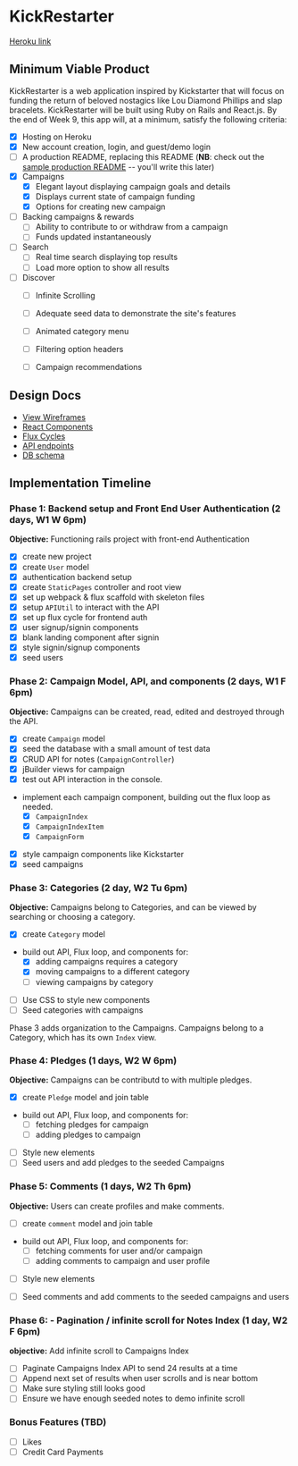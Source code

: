 # KickRestarter

[Heroku link][heroku]

[heroku]: https://kickrestarter.herokuapp.com/

## Minimum Viable Product

KickRestarter is a web application inspired by Kickstarter that will focus on funding the return of beloved nostagics like Lou Diamond Phillips and slap bracelets. KickRestarter will be built using Ruby on Rails and React.js.  By the end of Week 9, this app will, at a minimum, satisfy the following criteria:


- [x] Hosting on Heroku
- [x] New account creation, login, and guest/demo login
- [ ] A production README, replacing this README (**NB**: check out the [sample production README](docs/production_readme.md) -- you'll write this later)
- [x] Campaigns
  - [x] Elegant layout displaying campaign goals and details
  - [x] Displays current state of campaign funding
  - [x] Options for creating new campaign
- [ ] Backing campaigns & rewards
  - [ ] Ability to contribute to or withdraw from a campaign
  - [ ] Funds updated instantaneously
- [ ] Search
  - [ ] Real time search displaying top results
  - [ ] Load more option to show all results
- [ ] Discover
  - [ ] Infinite Scrolling
  - [ ] Adequate seed data to demonstrate the site's features
  - [ ] Animated category menu
  - [ ] Filtering option headers
  - [ ] Campaign recommendations


## Design Docs
* [View Wireframes][views]
* [React Components][components]
* [Flux Cycles][flux-cycles]
* [API endpoints][api-endpoints]
* [DB schema][schema]

[views]: docs/views.md
[components]: docs/components.md
[flux-cycles]: docs/flux-cycles.md
[api-endpoints]: docs/api-endpoints.md
[schema]: docs/schema.md

## Implementation Timeline

### Phase 1: Backend setup and Front End User Authentication (2 days, W1 W 6pm)

**Objective:** Functioning rails project with front-end Authentication

- [x] create new project
- [x] create `User` model
- [x] authentication backend setup
- [x] create `StaticPages` controller and root view
- [x] set up webpack & flux scaffold with skeleton files
- [x] setup `APIUtil` to interact with the API
- [x] set up flux cycle for frontend auth
- [x] user signup/signin components
- [x] blank landing component after signin
- [x] style signin/signup components
- [x] seed users

### Phase 2: Campaign Model, API, and components (2 days, W1 F 6pm)

**Objective:** Campaigns can be created, read, edited and destroyed through
the API.

- [x] create `Campaign` model
- [x] seed the database with a small amount of test data
- [x] CRUD API for notes (`CampaignController`)
- [x] jBuilder views for campaign
- [x] test out API interaction in the console.
- implement each campaign component, building out the flux loop as needed.
  - [x] `CampaignIndex`
  - [x] `CampaignIndexItem`
  - [x] `CampaignForm`
- [x] style campaign components like Kickstarter
- [x] seed campaigns

### Phase 3: Categories (2 day, W2 Tu 6pm)

**Objective:** Campaigns belong to Categories, and can be viewed by searching or choosing a category.

- [x] create `Category` model
- build out API, Flux loop, and components for:
  - [x] adding campaigns requires a category
  - [x] moving campaigns to a different category
  - [ ] viewing campaigns by category
- [ ] Use CSS to style new components
- [ ] Seed categories with campaigns

Phase 3 adds organization to the Campaigns. Campaigns belong to a Category,
which has its own `Index` view.

### Phase 4: Pledges (1 days, W2 W 6pm)

**Objective:** Campaigns can be contributd to with multiple pledges.

- [x] create `Pledge` model and join table
- build out API, Flux loop, and components for:
  - [ ] fetching pledges for campaign
  - [ ] adding pledges to campaign
- [ ] Style new elements
- [ ] Seed users and add pledges to the seeded Campaigns

### Phase 5: Comments (1 days, W2 Th 6pm)

**Objective:** Users can create profiles and make comments.

- [ ] create `comment` model and join table
- build out API, Flux loop, and components for:
  - [ ] fetching comments for user and/or campaign
  - [ ] adding comments to campaign and user profile
- [ ] Style new elements
- [ ] Seed comments and add comments to the seeded campaigns and users


### Phase 6: - Pagination / infinite scroll for Notes Index (1 day, W2 F 6pm)

**objective:** Add infinite scroll to Campaigns Index

- [ ] Paginate Campaigns Index API to send 24 results at a time
- [ ] Append next set of results when user scrolls and is near bottom
- [ ] Make sure styling still looks good
- [ ] Ensure we have enough seeded notes to demo infinite scroll

### Bonus Features (TBD)
- [ ] Likes
- [ ] Credit Card Payments

[phase-one]: docs/phases/phase1.md
[phase-two]: docs/phases/phase2.md
[phase-three]: docs/phases/phase3.md
[phase-four]: docs/phases/phase4.md
[phase-five]: docs/phases/phase5.md
